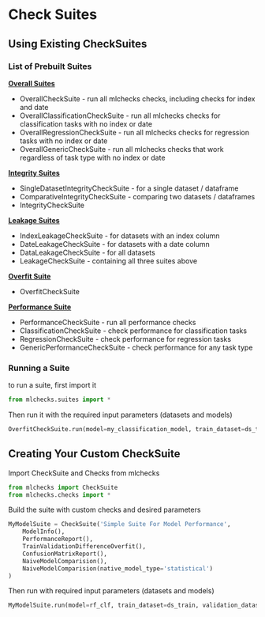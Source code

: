 # Check Suites

## Using Existing CheckSuites

### List of Prebuilt Suites

[**Overall Suites**](./overall_suite.py)

  - OverallCheckSuite - run all mlchecks checks, including checks for index and date
  - OverallClassificationCheckSuite - run all mlchecks checks for classification tasks with no index or date
  - OverallRegressionCheckSuite - run all mlchecks checks for regression tasks with no index or date
  - OverallGenericCheckSuite - run all mlchecks checks that work regardless of task type with no index or date

[**Integrity Suites**](./integrity_suite.py)

  - SingleDatasetIntegrityCheckSuite - for a single dataset / dataframe
  - ComparativeIntegrityCheckSuite - comparing two datasets / dataframes
  - IntegrityCheckSuite

[**Leakage Suites**](./leakage_suite.py)
  - IndexLeakageCheckSuite - for datasets with an index column
  - DateLeakageCheckSuite - for datasets with a date column
  - DataLeakageCheckSuite  - for all datasets
  - LeakageCheckSuite - containing all three suites above

[**Overfit Suite**](./overfit_suite.py)
  - OverfitCheckSuite
  
[**Performance Suite**](./performance_suite.py)
  - PerformanceCheckSuite - run all performance checks
  - ClassificationCheckSuite - check performance for classification tasks
  - RegressionCheckSuite - check performance for regression tasks
  - GenericPerformanceCheckSuite - check performance for any task type

### Running a Suite
to run a suite, first import it
```python
from mlchecks.suites import *
```
Then run it with the required input parameters (datasets and models)
```python
OverfitCheckSuite.run(model=my_classification_model, train_dataset=ds_train, validation_dataset=ds_val)
```

## Creating Your Custom CheckSuite

Import CheckSuite and Checks from mlchecks
```python
from mlchecks import CheckSuite
from mlchecks.checks import *
```
Build the suite with custom checks and desired parameters
```python
MyModelSuite = CheckSuite('Simple Suite For Model Performance',
    ModelInfo(),
    PerformanceReport(),
    TrainValidationDifferenceOverfit(),
    ConfusionMatrixReport(),
    NaiveModelComparision(),
    NaiveModelComparision(native_model_type='statistical')
)
```
Then run with required input parameters (datasets and models)
```python
MyModelSuite.run(model=rf_clf, train_dataset=ds_train, validation_dataset=ds_val, check_datasets_policy='both')
```